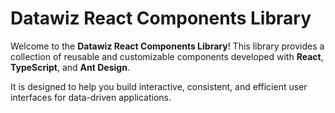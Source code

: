 # Datawiz React Components Library

Welcome to the **Datawiz React Components Library**!
This library provides a collection of reusable and customizable components developed with **React**, **TypeScript**, and **Ant Design**.

It is designed to help you build interactive, consistent, and efficient user interfaces for data-driven applications.
